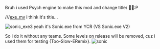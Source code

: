 Bruh i used Psych engine to make this mod and change title/ 🗿🗿:P

///[exe_mv](https://user-images.githubusercontent.com/65819389/200395239-16122928-95af-43b0-ab05-b65fe34fcf90.png) i think it's title...


![sonic_exe3](https://user-images.githubusercontent.com/65819389/200395295-8d8937fe-df0a-4cd4-8f58-1fb97279b246.gif) yeah it's Sonic.exe from YCR (VS Sonic.exe V2)

So i do it without any teams. Some levels on release will be removed, cuz i used them for testing {Too-Slow-ERemix}.
![ sonic ]()
